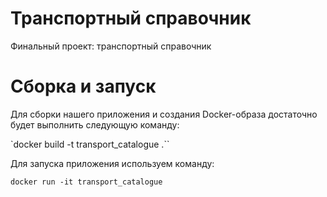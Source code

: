 # Транспортный справочник
Финальный проект: транспортный справочник

# Сборка и запуск

Для сборки нашего приложения и создания Docker-образа достаточно будет выполнить следующую команду:

`docker build -t transport_catalogue .``

Для запуска приложения используем команду:

`docker run -it transport_catalogue`